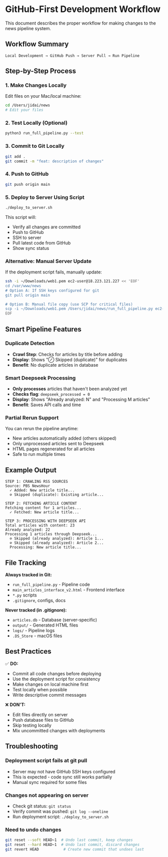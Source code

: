 # GitHub-First Development Workflow

This document describes the proper workflow for making changes to the news pipeline system.

## Workflow Summary

```
Local Development → GitHub Push → Server Pull → Run Pipeline
```

## Step-by-Step Process

### 1. Make Changes Locally

Edit files on your Mac/local machine:
```bash
cd /Users/jidai/news
# Edit your files
```

### 2. Test Locally (Optional)

```bash
python3 run_full_pipeline.py --test
```

### 3. Commit to Git Locally

```bash
git add .
git commit -m "feat: description of changes"
```

### 4. Push to GitHub

```bash
git push origin main
```

### 5. Deploy to Server Using Script

```bash
./deploy_to_server.sh
```

This script will:
- Verify all changes are committed
- Push to GitHub
- SSH to server
- Pull latest code from GitHub
- Show sync status

### Alternative: Manual Server Update

If the deployment script fails, manually update:

```bash
ssh -i ~/Downloads/web1.pem ec2-user@18.223.121.227 << 'EOF'
cd /var/www/news
# Option A: If SSH keys configured for git
git pull origin main

# Option B: Manual file copy (use SCP for critical files)
scp -i ~/Downloads/web1.pem /Users/jidai/news/run_full_pipeline.py ec2-user@18.223.121.227:/var/www/news/
EOF
```

## Smart Pipeline Features

### Duplicate Detection
- **Crawl Step**: Checks for articles by title before adding
- **Display**: Shows "⊘ Skipped (duplicate)" for duplicates
- **Benefit**: No duplicate articles in database

### Smart Deepseek Processing
- **Only processes** articles that haven't been analyzed yet
- **Checks flag**: `deepseek_processed = 0`
- **Display**: Shows "Already analyzed: N" and "Processing M articles"
- **Benefit**: Saves API calls and time

### Partial Rerun Support
You can rerun the pipeline anytime:
- New articles automatically added (others skipped)
- Only unprocessed articles sent to Deepseek
- HTML pages regenerated for all articles
- Safe to run multiple times

## Example Output

```
STEP 1: CRAWLING RSS SOURCES
Source: PBS NewsHour
  ✓ Added: New article title...
  ⊘ Skipped (duplicate): Existing article...

STEP 2: FETCHING ARTICLE CONTENT
Fetching content for 1 articles...
  ✓ Fetched: New article title...

STEP 3: PROCESSING WITH DEEPSEEK API
Total articles with content: 23
Already analyzed: 22
Processing 1 articles through Deepseek...
  ⊘ Skipped (already analyzed): Article 1...
  ⊘ Skipped (already analyzed): Article 2...
  Processing: New article title...
```

## File Tracking

**Always tracked in Git:**
- `run_full_pipeline.py` - Pipeline code
- `main_articles_interface_v2.html` - Frontend interface
- `*.py` scripts
- `.gitignore`, configs, docs

**Never tracked (in .gitignore):**
- `articles.db` - Database (server-specific)
- `output/` - Generated HTML files
- `logs/` - Pipeline logs
- `.DS_Store` - macOS files

## Best Practices

✅ **DO:**
- Commit all code changes before deploying
- Use the deployment script for consistency
- Make changes on local machine first
- Test locally when possible
- Write descriptive commit messages

❌ **DON'T:**
- Edit files directly on server
- Push database files to GitHub
- Skip testing locally
- Mix uncommitted changes with deployments

## Troubleshooting

### Deployment script fails at git pull
- Server may not have GitHub SSH keys configured
- This is expected - code sync still works partially
- Manual sync required for some files

### Changes not appearing on server
- Check git status: `git status`
- Verify commit was pushed: `git log --oneline`
- Run deployment script: `./deploy_to_server.sh`

### Need to undo changes
```bash
git reset --soft HEAD~1  # Undo last commit, keep changes
git reset --hard HEAD~1  # Undo last commit, discard changes
git revert HEAD           # Create new commit that undoes last
```
